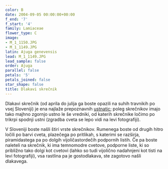 ```yaml
---
color: B
date: 2004-09-05 00:00:00+00:00
f_end: '7'
f_start: '4'
family: Lamiaceae
flower_type: C
image:
- M_1_1150.JPG
- M_1_1149.JPG
latin: Ajuga genevensis
lead: M_1_1149.JPG
lead_sample: false
order: Ajuga
parallel: false
petals: '5'
petals_joined: false
star_shape: false
title: Dlakavi skrečnik
---
```

Dlakavi skrečnik (od aprila do julija ga boste opazili na suhih travnikih po vsej Sloveniji) je ena najlaže prepoznavnih [ustnatic](../family/lamiaceae/); poleg skrečnikov imajo tako majhno zgornjo ustno le še vredniki, od katerih skrečnike ločimo po trikrpi spodnji ustni (zgradba cveta se lepo vidi na levi fotografiji).

V Sloveniji boste našli štiri vrste skrečnikov. Rumenega boste od drugih hitro ločili po barvi cveta, plazečega po pritlikah, s katerimi se razširja, piramidastega pa po dolgih vijoličastordečih podpornih listih. Če pa boste naleteli na skrečnik, ki ima temnomodre cvetove, podporne liste, ki so približno tako dolgi kot cvetovi (lahko so tudi vijolično nadahnjeni kot tisti na levi fotografiji), vsa rastlina pa je gostodlakava, ste zagotovo našli dlakavega.
